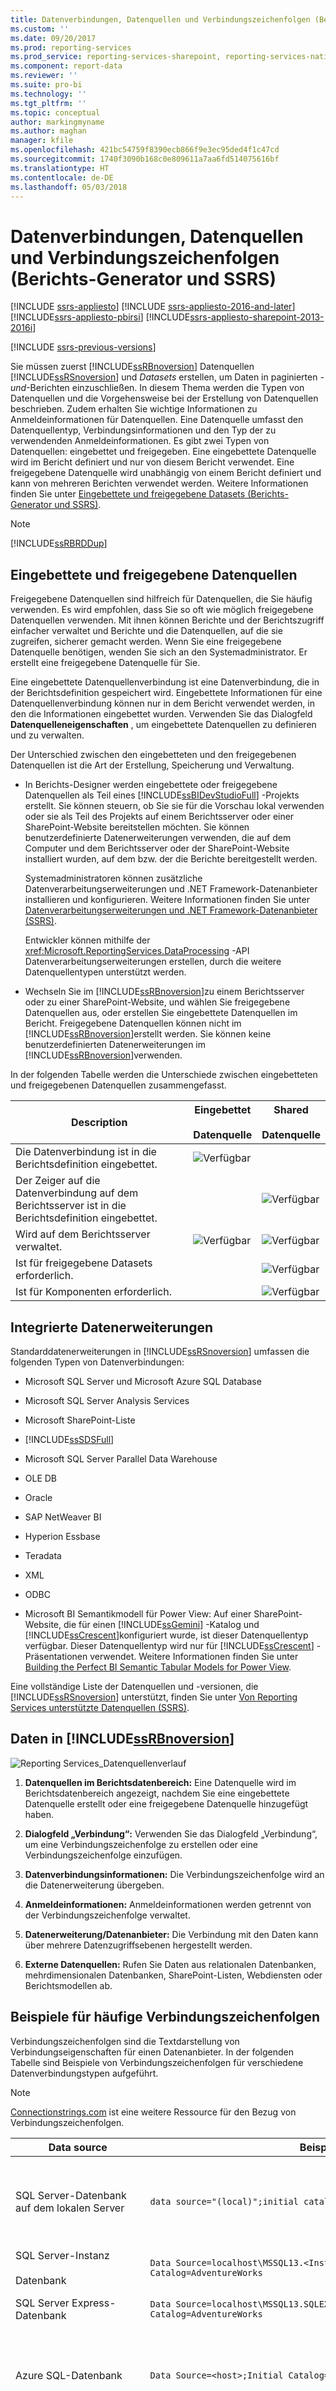 ```yaml
---
title: Datenverbindungen, Datenquellen und Verbindungszeichenfolgen (Berichts-Generator und SSRS) | Microsoft-Dokumentation
ms.custom: ''
ms.date: 09/20/2017
ms.prod: reporting-services
ms.prod_service: reporting-services-sharepoint, reporting-services-native
ms.component: report-data
ms.reviewer: ''
ms.suite: pro-bi
ms.technology: ''
ms.tgt_pltfrm: ''
ms.topic: conceptual
author: markingmyname
ms.author: maghan
manager: kfile
ms.openlocfilehash: 421bc54759f8390ecb866f9e3ec95ded4f1c47cd
ms.sourcegitcommit: 1740f3090b168c0e809611a7aa6fd514075616bf
ms.translationtype: HT
ms.contentlocale: de-DE
ms.lasthandoff: 05/03/2018
---
```

# <a name="data-connections-data-sources-and-connection-strings-report-builder-and-ssrs"></a>Datenverbindungen, Datenquellen und Verbindungszeichenfolgen (Berichts-Generator und SSRS)

[!INCLUDE [ssrs-appliesto](../../includes/ssrs-appliesto.md)] [!INCLUDE [ssrs-appliesto-2016-and-later](../../includes/ssrs-appliesto-2016-and-later.md)] [!INCLUDE[ssrs-appliesto-pbirsi](../../includes/ssrs-appliesto-pbirs.md)] [!INCLUDE[ssrs-appliesto-sharepoint-2013-2016i](../../includes/ssrs-appliesto-sharepoint-2013-2016.md)]

[!INCLUDE [ssrs-previous-versions](../../includes/ssrs-previous-versions.md)]

  Sie müssen zuerst [!INCLUDE[ssRBnoversion](../../includes/ssrbnoversion-md.md)] Datenquellen  [!INCLUDE[ssRSnoversion](../../includes/ssrsnoversion-md.md)] und *Datasets* erstellen, um Daten in paginierten *- und*-Berichten einzuschließen. In diesem Thema werden die Typen von Datenquellen und die Vorgehensweise bei der Erstellung von Datenquellen beschrieben. Zudem erhalten Sie wichtige Informationen zu Anmeldeinformationen für Datenquellen. Eine Datenquelle umfasst den Datenquellentyp, Verbindungsinformationen und den Typ der zu verwendenden Anmeldeinformationen. Es gibt zwei Typen von Datenquellen: eingebettet und freigegeben. Eine eingebettete Datenquelle wird im Bericht definiert und nur von diesem Bericht verwendet. Eine freigegebene Datenquelle wird unabhängig von einem Bericht definiert und kann von mehreren Berichten verwendet werden. Weitere Informationen finden Sie unter [Eingebettete und freigegebene Datasets (Berichts-Generator und SSRS)](../../reporting-services/report-data/embedded-and-shared-datasets-report-builder-and-ssrs.md).  

> [!NOTE]  
>  [!INCLUDE[ssRBRDDup](../../includes/ssrbrddup-md.md)]
  
##  <a name="bkmk_data_sources"></a> Eingebettete und freigegebene Datenquellen  
 Freigegebene Datenquellen sind hilfreich für Datenquellen, die Sie häufig verwenden. Es wird empfohlen, dass Sie so oft wie möglich freigegebene Datenquellen verwenden. Mit ihnen können Berichte und der Berichtszugriff einfacher verwaltet und Berichte und die Datenquellen, auf die sie zugreifen, sicherer gemacht werden. Wenn Sie eine freigegebene Datenquelle benötigen, wenden Sie sich an den Systemadministrator. Er erstellt eine freigegebene Datenquelle für Sie.  
  
 Eine eingebettete Datenquellenverbindung ist eine Datenverbindung, die in der Berichtsdefinition gespeichert wird. Eingebettete Informationen für eine Datenquellenverbindung können nur in dem Bericht verwendet werden, in den die Informationen eingebettet wurden. Verwenden Sie das Dialogfeld **Datenquelleneigenschaften** , um eingebettete Datenquellen zu definieren und zu verwalten.  
  
 Der Unterschied zwischen den eingebetteten und den freigegebenen Datenquellen ist die Art der Erstellung, Speicherung und Verwaltung.  
  
-   In Berichts-Designer werden eingebettete oder freigegebene Datenquellen als Teil eines [!INCLUDE[ssBIDevStudioFull](../../includes/ssbidevstudiofull-md.md)] -Projekts erstellt. Sie können steuern, ob Sie sie für die Vorschau lokal verwenden oder sie als Teil des Projekts auf einem Berichtsserver oder einer SharePoint-Website bereitstellen möchten. Sie können benutzerdefinierte Datenerweiterungen verwenden, die auf dem Computer und dem Berichtsserver oder der SharePoint-Website installiert wurden, auf dem bzw. der die Berichte bereitgestellt werden.  
  
     Systemadministratoren können zusätzliche Datenverarbeitungserweiterungen und .NET Framework-Datenanbieter installieren und konfigurieren. Weitere Informationen finden Sie unter [Datenverarbeitungserweiterungen und .NET Framework-Datenanbieter &#40;SSRS&#41;](../../reporting-services/report-data/data-processing-extensions-and-net-framework-data-providers-ssrs.md).  
  
     Entwickler können mithilfe der <xref:Microsoft.ReportingServices.DataProcessing> -API Datenverarbeitungserweiterungen erstellen, durch die weitere Datenquellentypen unterstützt werden.  
  
-   Wechseln Sie im [!INCLUDE[ssRBnoversion](../../includes/ssrbnoversion-md.md)]zu einem Berichtsserver oder zu einer SharePoint-Website, und wählen Sie freigegebene Datenquellen aus, oder erstellen Sie eingebettete Datenquellen im Bericht. Freigegebene Datenquellen können nicht im [!INCLUDE[ssRBnoversion](../../includes/ssrbnoversion-md.md)]erstellt werden. Sie können keine benutzerdefinierten Datenerweiterungen im [!INCLUDE[ssRBnoversion](../../includes/ssrbnoversion-md.md)]verwenden.  
  
 In der folgenden Tabelle werden die Unterschiede zwischen eingebetteten und freigegebenen Datenquellen zusammengefasst.  
  
|Description|Eingebettet<br /><br /> Datenquelle|Shared<br /><br /> Datenquelle|  
|-----------------|------------------------------|----------------------------|  
|Die Datenverbindung ist in die Berichtsdefinition eingebettet.|![Verfügbar](../../reporting-services/report-data/media/greencheck.gif "Available")||  
|Der Zeiger auf die Datenverbindung auf dem Berichtsserver ist in die Berichtsdefinition eingebettet.||![Verfügbar](../../reporting-services/report-data/media/greencheck.gif "Available")|  
|Wird auf dem Berichtsserver verwaltet.|![Verfügbar](../../reporting-services/report-data/media/greencheck.gif "Available")|![Verfügbar](../../reporting-services/report-data/media/greencheck.gif "Available")|  
|Ist für freigegebene Datasets erforderlich.||![Verfügbar](../../reporting-services/report-data/media/greencheck.gif "Available")|  
|Ist für Komponenten erforderlich.||![Verfügbar](../../reporting-services/report-data/media/greencheck.gif "Available")|  
  
##  <a name="bkmk_DataConnections"></a> Integrierte Datenerweiterungen  
 Standarddatenerweiterungen in [!INCLUDE[ssRSnoversion](../../includes/ssrsnoversion-md.md)] umfassen die folgenden Typen von Datenverbindungen:  
  
-   Microsoft SQL Server und Microsoft Azure SQL Database
  
-   Microsoft SQL Server Analysis Services  
  
-   Microsoft SharePoint-Liste  
  
-   [!INCLUDE[ssSDSFull](../../includes/sssdsfull-md.md)]  
  
-   Microsoft SQL Server Parallel Data Warehouse  
  
-   OLE DB  
  
-   Oracle  
  
-   SAP NetWeaver BI  
  
-   Hyperion Essbase  
  
-   Teradata  
  
-   XML  
  
-   ODBC  
  
-   Microsoft BI Semantikmodell für Power View: Auf einer SharePoint-Website, die für einen [!INCLUDE[ssGemini](../../includes/ssgemini-md.md)] -Katalog und [!INCLUDE[ssCrescent](../../includes/sscrescent-md.md)]konfiguriert wurde, ist dieser Datenquellentyp verfügbar. Dieser Datenquellentyp wird nur für [!INCLUDE[ssCrescent](../../includes/sscrescent-md.md)] -Präsentationen verwendet. Weitere Informationen finden Sie unter [Building the Perfect BI Semantic Tabular Models for Power View](http://technet.microsoft.com/video/building-the-perfect-bi-semantic-tabular-models-for-power-view.aspx).  
  
 Eine vollständige Liste der Datenquellen und -versionen, die [!INCLUDE[ssRSnoversion](../../includes/ssrsnoversion-md.md)] unterstützt, finden Sie unter [Von Reporting Services unterstützte Datenquellen &#40;SSRS&#41;](../../reporting-services/report-data/data-sources-supported-by-reporting-services-ssrs.md).  
  
## <a name="data-in-includessrbnoversionincludesssrbnoversion-mdmd"></a>Daten in [!INCLUDE[ssRBnoversion](../../includes/ssrbnoversion-md.md)]  
 ![Reporting Services_Datenquellenverlauf](../../reporting-services/report-data/media/rs-datasourcesstory.gif "Rs_DataSourcesStory")  
  
1.  **Datenquellen im Berichtsdatenbereich:** Eine Datenquelle wird im Berichtsdatenbereich angezeigt, nachdem Sie eine eingebettete Datenquelle erstellt oder eine freigegebene Datenquelle hinzugefügt haben.  
  
2.  **Dialogfeld „Verbindung“:** Verwenden Sie das Dialogfeld „Verbindung“, um eine Verbindungszeichenfolge zu erstellen oder eine Verbindungszeichenfolge einzufügen.  
  
3.  **Datenverbindungsinformationen:** Die Verbindungszeichenfolge wird an die Datenerweiterung übergeben.  
  
4.  **Anmeldeinformationen:** Anmeldeinformationen werden getrennt von der Verbindungszeichenfolge verwaltet.  
  
5.  **Datenerweiterung/Datenanbieter:** Die Verbindung mit den Daten kann über mehrere Datenzugriffsebenen hergestellt werden.  
  
6.  **Externe Datenquellen:** Rufen Sie Daten aus relationalen Datenbanken, mehrdimensionalen Datenbanken, SharePoint-Listen, Webdiensten oder Berichtsmodellen ab.  
  
##  <a name="bkmk_connection_examples"></a> Beispiele für häufige Verbindungszeichenfolgen  
 Verbindungszeichenfolgen sind die Textdarstellung von Verbindungseigenschaften für einen Datenanbieter. In der folgenden Tabelle sind Beispiele von Verbindungszeichenfolgen für verschiedene Datenverbindungstypen aufgeführt.  
 
 > [!NOTE]  
>  [Connectionstrings.com](http://www.connectionstrings.com/) ist eine weitere Ressource für den Bezug von Verbindungszeichenfolgen. 
  
|**Data source**|**Beispiel**|**Beschreibung**|  
|---------------------|-----------------|---------------------|  
|SQL Server-Datenbank auf dem lokalen Server|`data source="(local)";initial catalog=AdventureWorks`|Legen Sie den Datenquellentyp auf **Microsoft SQL Server**fest. Weitere Informationen finden Sie unter [SQL Server-Verbindungstyp &#40;SSRS&#41;](../../reporting-services/report-data/sql-server-connection-type-ssrs.md).|  
|SQL Server-Instanz<br /><br /> Datenbank|`Data Source=localhost\MSSQL13.<InstanceName>; Initial Catalog=AdventureWorks`|Legen Sie den Datenquellentyp auf **Microsoft SQL Server**fest.|  
|SQL Server Express-Datenbank|`Data Source=localhost\MSSQL13.SQLEXPRESS; Initial Catalog=AdventureWorks`|Legen Sie den Datenquellentyp auf **Microsoft SQL Server**fest.|  
|Azure SQL-Datenbank|`Data Source=<host>;Initial Catalog=AdventureWorks; Encrypt=True`|Legen Sie den Datenquellentyp auf **Microsoft Azure SQL-Datenbank** fest. Weitere Informationen finden Sie unter [SQL Azure-Verbindungstyp &#40;SSRS&#41;](../../reporting-services/report-data/sql-azure-connection-type-ssrs.md).|  
|SQL Server Parallel Data Warehouse|`HOST=<IP address>;database= AdventureWorks; port=<port>`|Legen Sie den Datenquellentyp auf **Microsoft SQL Server Parallel Data Warehouse**fest. Weitere Informationen finden Sie unter [SQL Server Parallel Data Warehouse-Verbindungstyp &#40;SSRS&#41;](../../reporting-services/report-data/sql-server-parallel-data-warehouse-connection-type-ssrs.md).|  
|Analysis Services-Datenbank auf dem lokalen Server|`data source=localhost;initial catalog=Adventure Works DW`|Legen Sie den Datenquellentyp auf **Microsoft SQL Server Analysis Services**fest. Weitere Informationen finden Sie unter [Analysis Services-Verbindungstyp für MDX (SSRS)](../../reporting-services/report-data/analysis-services-connection-type-for-mdx-ssrs.md) oder [Analysis Services-Verbindungstyp für DMX (SSRS)](../../reporting-services/report-data/analysis-services-connection-type-for-dmx-ssrs.md).|  
|Analysis Services-Datenbank für tabellarische Modelle mit Sales-Perspektive|`Data source=<servername>;initial catalog= Adventure Works DW;cube='Sales’`|Legen Sie den Datenquellentyp auf **Microsoft SQL Server Analysis Services**fest. Geben Sie den Perspektivennamen in der "cube="-Einstellung an. Weitere Informationen finden Sie unter [Perspektiven &#40;SSAS – tabellarisch&#41;](../../analysis-services/tabular-models/perspectives-ssas-tabular.md).|  
|Berichtsmodell-Datenquelle auf einem Berichtsserver, der im einheitlichen Modus konfiguriert ist|`Server=http://myreportservername/reportserver; datasource=/models/Adventure Works`|Geben Sie die URL des Berichtsservers oder der Dokumentbibliothek sowie den Pfad des veröffentlichten Modells im Namespace des Berichtsserverordners oder Dokumentbibliotheksordners an. Weitere Informationen finden Sie unter [Berichtsmodellverbindung (SSRS)](../../reporting-services/report-data/report-model-connection-ssrs.md).|  
|Berichtsmodell-Datenquelle auf einem Berichtsserver, der im integrierten SharePoint-Modus konfiguriert ist|`Server=http://server; datasource=http://server/site/documents/models/Adventure Works.smdl`|Geben Sie die URL des Berichtsservers oder der Dokumentbibliothek sowie den Pfad des veröffentlichten Modells im Namespace des Berichtsserverordners oder Dokumentbibliotheksordners an.|  
|[!INCLUDE[ssNoVersion](../../includes/ssnoversion-md.md)] 2000 [!INCLUDE[ssASnoversion](../../includes/ssasnoversion-md.md)] -Server|`provider=MSOLAP.2;data source=<remote server name>;initial catalog=FoodMart 2000`|Legen Sie den Datenquellentyp auf **OLE DB-Anbieter für OLAP Services 8.0**fest.<br /><br /> Sie können eine schnellere Verbindung mit [!INCLUDE[ssNoVersion](../../includes/ssnoversion-md.md)] 2000 [!INCLUDE[ssASnoversion](../../includes/ssasnoversion-md.md)] -Datenquellen erzielen, wenn Sie die **ConnectTo** -Eigenschaft auf **8.0**festlegen. Sie können diese Eigenschaft im Dialogfeld **Verbindungseigenschaften** auf der Registerkarte **Erweiterte Eigenschaften** festlegen.|  
|Oracle-Server|`data source=myserver`|Legen Sie den Datenquellentyp auf **Oracle**fest. Auf dem Computer mit Berichts-Designer und auf dem Berichtsserver müssen die Oracle-Clienttools installiert sein. Weitere Informationen finden Sie unter [Oracle-Verbindungstyp &#40;SSRS&#41;](../../reporting-services/report-data/oracle-connection-type-ssrs.md).|  
|SAP NetWeaver BI-Datenquelle|`DataSource=http://mySAPNetWeaverBIServer:8000/sap/bw/xml/soap/xmla`|Legen Sie den Datenquellentyp auf **SAP NetWeaver BI**fest. Weitere Informationen finden Sie unter [SAP NetWeaver BI-Verbindungstyp &#40;SSRS&#41;](../../reporting-services/report-data/sap-netweaver-bi-connection-type-ssrs.md).|  
|Hyperion Essbase-Datenquelle|`Data Source=http://localhost:13080/aps/XMLA; Initial Catalog=Sample`|Legen Sie den Datenquellentyp auf **Hyperion Essbase**fest. Weitere Informationen finden Sie unter [Hyperion Essbase-Verbindungstyp &#40;SSRS&#41;](../../reporting-services/report-data/hyperion-essbase-connection-type-ssrs.md).|  
|Teradata-Datenquelle|`data source=`\<NNN>.\<NNN>.\<NNN>.\<NNN>`;`|Legen Sie den Datenquellentyp auf **Teradata**fest. Die Verbindungszeichenfolge ist eine IP-Adresse (Internet Protocol) in Form von vier Feldern, wobei jedes Feld ein bis drei Ziffern aufweisen kann. Weitere Informationen finden Sie unter [Teradataverbindungstyp (SSRS)](../../reporting-services/report-data/teradata-connection-type-ssrs.md).|  
|Teradata-Datenquelle|`Database=` *\<Databankname>* `; data source=` *\<NN*N *>.\<NNN>.\<NNN>.\<N*NN*>*`;Use X Views=False;Restrict to Default Database=True`|Legen Sie den Datenquellentyp auf **Teradata**fest, ähnlich dem vorherigen Beispiel. Verwenden Sie nur die Standarddatenbank, die im Datenbank-Tag angegeben wird, und ermitteln Sie nicht automatisch Datenbeziehungen.|  
|XML-Datenquelle, Webdienst|`data source=http://adventure-works.com/results.aspx`|Legen Sie den Datenquellentyp auf **XML**fest. Die Verbindungszeichenfolge ist eine URL für einen Webdienst, der Webdienste-Definitionssprache (WSDL) unterstützt. Weitere Informationen finden Sie unter [XML-Verbindungstyp (SSRS)](../../reporting-services/report-data/xml-connection-type-ssrs.md).|  
|XML-Datenquelle, XML-Dokument|`http://localhost/XML/Customers.xml`|Legen Sie den Datenquellentyp auf **XML**fest. Die Verbindungszeichenfolge besteht aus einer URL für das XML-Dokument.|  
|XML-Datenquelle, eingebettetes XML-Dokument|*Empty*|Legen Sie den Datenquellentyp auf **XML**fest. Die XML-Daten sind in der Berichtsdefinition eingebettet.|  
|SharePoint-Liste|`data source=http://MySharePointWeb/MySharePointSite/`|Legen Sie den Datenquellentyp auf **SharePoint-Liste**fest.|  
  
 Wenn Sie mittels **localhost**keine Verbindung zu einem Berichtsserver herstellen können, überprüfen Sie, ob das Netzwerkprotokoll für TCP/IP aktiviert ist. Weitere Informationen finden Sie unter [Configure Client Protocols](../../database-engine/configure-windows/configure-client-protocols.md).  
  
 Weitere Informationen zu den Konfigurationen, die zum Herstellen einer Verbindung mit diesen Datenquellentypen erforderlich sind, finden Sie im spezifischen Datenverbindungsthema unter [Hinzufügen von Daten aus externen Datenquellen &#40;SSRS&#41;](../../reporting-services/report-data/add-data-from-external-data-sources-ssrs.md) oder [Von Reporting Services unterstützte Datenquellen &#40;SSRS&#41;](../../reporting-services/report-data/data-sources-supported-by-reporting-services-ssrs.md).  
  
##  <a name="bkmk_special_password_characters"></a> Sonderzeichen in Kennwörtern  
 Wenn Sie eine ODBC- oder SQL-Datenquelle so konfigurieren, dass nach einem Kennwort gefragt oder das Kennwort in die Verbindungszeichenfolge eingeschlossen wird, und ein Benutzer das Kennwort mit Sonderzeichen wie z. B. Satzzeichen eingibt, können die Sonderzeichen von einigen zugrunde liegenden Datenquellentreibern nicht überprüft werden. Wenn Sie den Bericht verarbeiten, ist die Meldung "Kein zulässiges Kennwort" möglicherweise ein Anzeichen für dieses Problem. Falls die Änderung des Kennworts unmöglich ist, können Sie mit dem Datenbankadministrator vereinbaren, dass die entsprechenden Anmeldeinformationen auf dem Server als Teil eines ODBC-System-Datenquellennamens (Data Source Name, DSN) gespeichert werden. Weitere Informationen finden Sie unter "OdbcConnection.ConnectionString" in der [!INCLUDE[dnprdnshort](../../includes/dnprdnshort-md.md)] SDK-Dokumentation.  
  
##  <a name="bkmk_Expressions_in_connection_strings"></a> Auf Ausdrücken beruhende Verbindungszeichenfolgen  
 Auf Ausdrücken beruhende Verbindungszeichenfolgen werden zur Laufzeit ausgewertet. Sie können beispielsweise die Datenquelle als Parameter angeben, den Parameterverweis in die Verbindungszeichenfolge einbinden und dem Benutzer das Auswählen einer Datenquelle für den Bericht gestatten. Nehmen Sie beispielsweise an, ein multinationales Unternehmen verfügt über Datenserver in verschiedenen Ländern. Mit einer ausdrucksbasierten Verbindungszeichenfolge kann ein Benutzer, der einen Umsatzbericht ausführt, vor der Ausführung des Berichts eine Datenquelle für ein bestimmtes Land bzw. für eine bestimmte Region auswählen.  
  
 Im folgenden Beispiel wird die Verwendung eines Datenquellenausdrucks in einer [!INCLUDE[ssNoVersion](../../includes/ssnoversion-md.md)] -Verbindungszeichenfolge veranschaulicht. Für das Beispiel wird vorausgesetzt, dass Sie einen Berichtsparameter mit dem Namen `ServerName`erstellt haben:  
  
```  
="data source=" & Parameters!ServerName.Value & ";initial catalog=AdventureWorks"  
```  
  
 Datenquellenausdrücke werden zur Laufzeit oder beim Anzeigen einer Berichtsvorschau verarbeitet. Der Ausdruck muss in [!INCLUDE[vbprvb](../../includes/vbprvb-md.md)]geschrieben sein. Halten Sie sich an die folgenden Richtlinien, wenn Sie einen Datenquellenausdruck definieren:  
  
-   Entwerfen Sie den Bericht mithilfe einer statischen Verbindungszeichenfolge. Eine statische Verbindungszeichenfolge bezeichnet eine Verbindungszeichenfolge, die nicht durch einen Ausdruck festgelegt wird (wenn Sie beispielsweise die Schritte zum Erstellen einer berichtsspezifischen oder freigegebenen Datenquelle ausführen, definieren Sie eine statische Verbindungszeichenfolge). Die Verwendung einer statischen Verbindungszeichenfolge ermöglicht es Ihnen, im Berichts-Designer eine Verbindung mit der Datenquelle herzustellen, sodass Sie die Abfrageergebnisse abrufen können, die Sie zum Erstellen des Berichts benötigen.  
  
-   Verwenden Sie keine freigegebene Datenquelle, wenn Sie die Datenquellenverbindung definieren. Es ist nicht möglich, einen Datenquellenausdruck in einer freigegebenen Datenquelle zu verwenden. Sie müssen eine eingebettete Datenquelle für den Bericht definieren.  
  
-   Geben Sie die Anmeldeinformationen getrennt von der Verbindungszeichenfolge an. Sie können gespeicherte Anmeldeinformationen, auf Anforderung eingegebene Anmeldeinformationen oder die integrierte Sicherheit verwenden.  
  
-   Fügen Sie einen Berichtsparameter zum Angeben einer Datenquelle hinzu. Als Parameterwerte können Sie entweder eine statische Liste verfügbarer Werte angeben (in diesem Fall sollten die verfügbaren Werte den Datenquellen entsprechen, die Sie mit dem Bericht verwenden können) oder eine Abfrage definieren, die zur Laufzeit eine Liste mit Datenquellen abruft.  
  
-   Stellen Sie sicher, dass die Datenquellen in der Liste das gleiche Datenbankschema verwenden. Die Schemainformationen stellen den Ausgangspunkt bei jedem Berichtsentwurf dar. Wenn das Schema, das zum Definieren des Berichts verwendet wird, nicht mit dem Schema identisch ist, das zur Laufzeit vom Bericht verwendet wird, kann der Bericht möglicherweise nicht ausgeführt werden.  
  
-   Ersetzen Sie die statische Verbindungszeichenfolge durch einen Ausdruck, bevor Sie den Bericht veröffentlichen. Ersetzen Sie die statische Verbindungszeichenfolge erst dann durch einen Ausdruck, wenn der Entwurf des Berichts vollständig abgeschlossen ist. Sobald Sie einen Ausdruck verwenden, können Sie die Abfrage nicht mehr im Berichts-Designer ausführen. Außerdem werden die Feldliste im Berichtsdatenbereich und die Parameterliste nicht mehr automatisch aktualisiert.  

## <a name="next-steps"></a>Nächste Schritte

[Erstellen, Ändern und Löschen von freigegebenen Datenquellen](../../reporting-services/report-data/create-modify-and-delete-shared-data-sources-ssrs.md)   
[Erstellen und Verwenden eingebetteter Datenquellen](../../reporting-services/report-data/create-and-modify-embedded-data-sources.md)   
[Festlegen von Bereitstellungseigenschaften](../../reporting-services/tools/set-deployment-properties-reporting-services.md)   
[Specify Credential and Connection Information for Report Data Sources (Angeben der Anmeldeinformationen und Verbindungsinformationen für Berichtsdatenquellen)](../../reporting-services/report-data/specify-credential-and-connection-information-for-report-data-sources.md)  

Haben Sie dazu Fragen? [Stellen Sie eine Frage im Reporting Services-Forum](http://go.microsoft.com/fwlink/?LinkId=620231)
